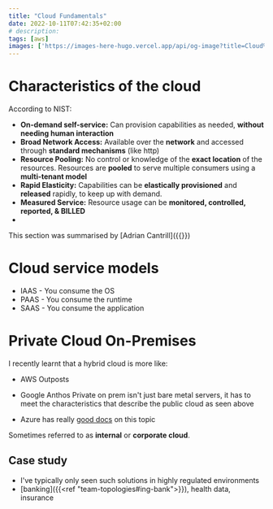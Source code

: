 ```yaml
---
title: "Cloud Fundamentals"
date: 2022-10-11T07:42:35+02:00
# description: 
tags: [aws]
images: ['https://images-here-hugo.vercel.app/api/og-image?title=Cloud%20Fundamentals']
---
```


# Characteristics of the cloud
According to NIST:
- **On-demand self-service:** Can provision capabilities as needed, **without needing human interaction**
- **Broad Network Access:** Available over the **network** and accessed through **standard mechanisms** (like http)
- **Resource Pooling:** No control or knowledge of the **exact location** of the resources. Resources are **pooled** to serve multiple consumers using a **multi-tenant model**
- **Rapid Elasticity:** Capabilities can be **elastically provisioned** and **released** rapidly, to keep up with demand.
- **Measured Service:** Resource usage can be **monitored, controlled, reported, & BILLED**
- 

This section was summarised by [Adrian Cantrill]({{<ref aws-sa-cantrill>}})

# Cloud service models
- IAAS - You consume the OS
- PAAS - You consume the runtime
- SAAS - You consume the application

# Private Cloud On-Premises
I recently learnt that a hybrid cloud is more like:
- AWS Outposts
- Google Anthos
Private on prem isn't just bare metal servers, it has to meet the characteristics that describe the public cloud as seen above

- Azure has really [good docs](https://azure.microsoft.com/en-us/resources/cloud-computing-dictionary/what-is-a-private-cloud/) on this topic

Sometimes referred to as **internal** or **corporate cloud**.

## Case study
- I've typically only seen such solutions in highly regulated environments
- [banking]({{<ref "team-topologies#ing-bank">}}), health data, insurance